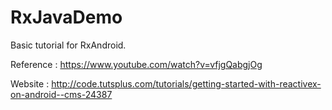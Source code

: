 # RxJavaDemo
Basic tutorial for RxAndroid.

Reference : https://www.youtube.com/watch?v=vfjgQabgjOg

Website : http://code.tutsplus.com/tutorials/getting-started-with-reactivex-on-android--cms-24387
